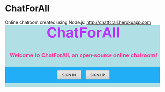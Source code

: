 # ChatForAll
Online chatroom created using Node.js: http://chatforall.herokuapp.com
![Screenshot](screenshot.png)